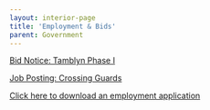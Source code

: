 ```yaml
---
layout: interior-page
title: 'Employment & Bids'
parent: Government
---
```



[Bid Notice: Tamblyn Phase I](https://storage.googleapis.com/static.rutherford-nj.com/finance/Employment/3.11.2022%20Bid%20Notice%20-%20Tamblyn%20Phase%20I.pdf)

[Job Posting: Crossing Guards](https://storage.googleapis.com/static.rutherford-nj.com/finance/Employment/Hiring%20Crossing%20Guards%202021%20Alternate.pdf)

[Click here to download an employment application](https://storage.googleapis.com/static.rutherford-nj.com/borough-clerk/permits-licenses/Employment%20Application%20REVISED.pdf)
